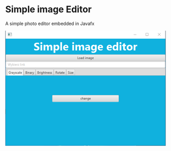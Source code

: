 
# Simple image Editor

A simple photo editor embedded in Javafx


![Alt text](src/main/resources/SimpleImageEditor.png)
